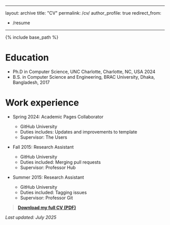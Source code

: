 <!-- 
---
layout: page
title: "CV"
permalink: /cv/
author_profile: true
redirect_from:
  - /resume
---

[**Download my full CV (PDF)**](/files/CV/RezaurRashid_CV.pdf)

-->

<!--
[Download my full CV (Google Drive)](https://drive.google.com/your-cv-link)
-->

<!-- _Last updated: July 2025_ -->


<!--

## Education
- **PhD in Computer Science**, UNC Charlotte, 2024
- **BSc/MSc in Computer Science**, [Your University], [Year]

## Work Experience
- **Postdoctoral Scholar**, UTHSC, 2024–present
- **Research Assistant**, UNC Charlotte, 2020–2024

## Skills
- Causal inference, GNNs, Explainable AI, Python, Machine Learning

Add more sections if you want 
-->



<!-------------------------------------------------------------------------------------------------------------------------------------->
<!-------------------------------------------------------------------------------------------------------------------------------------->
<!-------------------------------------------------------------------------------------------------------------------------------------->
<!-------------------------------------------------------------------------------------------------------------------------------------->
<!-------------------------------------------------------------------------------------------------------------------------------------->
<!-------------------------------------------------------------------------------------------------------------------------------------->
<!-------------------------------------------------------------------------------------------------------------------------------------->
<!-------------------------------------------------------------------------------------------------------------------------------------->
<!-------------------------------------------------------------------------------------------------------------------------------------->
<!-------------------------------------------------------------------------------------------------------------------------------------->
<!-------------------------------------------------------------------------------------------------------------------------------------->
<!-------------------------------------------------------------------------------------------------------------------------------------->



---
layout: archive
title: "CV"
permalink: /cv/
author_profile: true
redirect_from:
  - /resume
---

{% include base_path %}

Education
======
* Ph.D in Computer Science, UNC Charlotte, Charlotte, NC, USA 2024
* B.S. in Computer Science and Engineering, BRAC University, Dhaka, Bangladesh, 2017

Work experience
======
* Spring 2024: Academic Pages Collaborator
  * GitHub University
  * Duties includes: Updates and improvements to template
  * Supervisor: The Users

* Fall 2015: Research Assistant
  * GitHub University
  * Duties included: Merging pull requests
  * Supervisor: Professor Hub

* Summer 2015: Research Assistant
  * GitHub University
  * Duties included: Tagging issues
  * Supervisor: Professor Git

> [**Download my full CV (PDF)**](/files/CV/RezaurRashid_CV.pdf)




_Last updated: July 2025_
  
<!-- Skills
======
* Skill 1
* Skill 2
  * Sub-skill 2.1
  * Sub-skill 2.2
  * Sub-skill 2.3
* Skill 3

Publications
======
  <ul>{% for post in site.publications reversed %}
    {% include archive-single-cv.html %}
  {% endfor %}</ul>
  
Talks
======
  <ul>{% for post in site.talks reversed %}
    {% include archive-single-talk-cv.html  %}
  {% endfor %}</ul>
  
Teaching
======
  <ul>{% for post in site.teaching reversed %}
    {% include archive-single-cv.html %}
  {% endfor %}</ul>
  
Service and leadership
======
* Currently signed in to 43 different slack teams
 -->